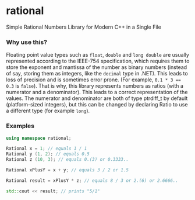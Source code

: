 # rational
Simple Rational Numbers Library for Modern C++ in a Single File

### Why use this?
Floating point value types such as `float`, `double` and `long double` are usually represented according to the IEEE-754 specification, which requires them to store the exponent and mantissa of the number as binary numbers (instead of say, storing them as integers, like the `decimal` type in .NET). This leads to loss of precision and is sometimes error prone. (For example, `0.1 * 3 == 0.3` is `false`). That is why, this library represents numbers as ratios (with a numerator and a denominator). This leads to a correct representation of the values. The numerator and denominator are both of type ptrdiff_t by default (platform-sized integers), but this can be changed by declaring Ratio<T> to use a different type (for example `long`).

### Examples

```c++
using namespace rational;

Rational x = 1; // equals 1 / 1
Rational y (1, 2); // equals 0.5
Rational z (10, 3); // equals 0.(3) or 0.3333..

Rational xPlusY = x + y; // equals 3 / 2 or 1.5

Rational result = xPlusY * z; // equals 8 / 3 or 2.(6) or 2.6666..

std::cout << result; // prints "5/1"
```
